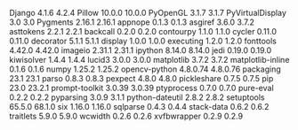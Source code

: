 Django	4.1.6	4.2.4
Pillow	10.0.0	10.0.0
PyOpenGL	3.1.7	3.1.7
PyVirtualDisplay	3.0	3.0
Pygments	2.16.1	2.16.1
appnope	0.1.3	0.1.3
asgiref	3.6.0	3.7.2
asttokens	2.2.1	2.2.1
backcall	0.2.0	0.2.0
contourpy	1.1.0	1.1.0
cycler	0.11.0	0.11.0
decorator	5.1.1	5.1.1
display	1.0.0	1.0.0
executing	1.2.0	1.2.0
fonttools	4.42.0	4.42.0
imageio	2.31.1	2.31.1
ipython	8.14.0	8.14.0
jedi	0.19.0	0.19.0
kiwisolver	1.4.4	1.4.4
lucid3	3.0.0	3.0.0
matplotlib	3.7.2	3.7.2
matplotlib-inline	0.1.6	0.1.6
numpy	1.25.2	1.25.2
opencv-python	4.8.0.74	4.8.0.76
packaging	23.1	23.1
parso	0.8.3	0.8.3
pexpect	4.8.0	4.8.0
pickleshare	0.7.5	0.7.5
pip	23.0	23.2.1
prompt-toolkit	3.0.39	3.0.39
ptyprocess	0.7.0	0.7.0
pure-eval	0.2.2	0.2.2
pyparsing	3.0.9	3.1.1
python-dateutil	2.8.2	2.8.2
setuptools	65.5.0	68.1.0
six	1.16.0	1.16.0
sqlparse	0.4.3	0.4.4
stack-data	0.6.2	0.6.2
traitlets	5.9.0	5.9.0
wcwidth	0.2.6	0.2.6
xvfbwrapper	0.2.9	0.2.9
